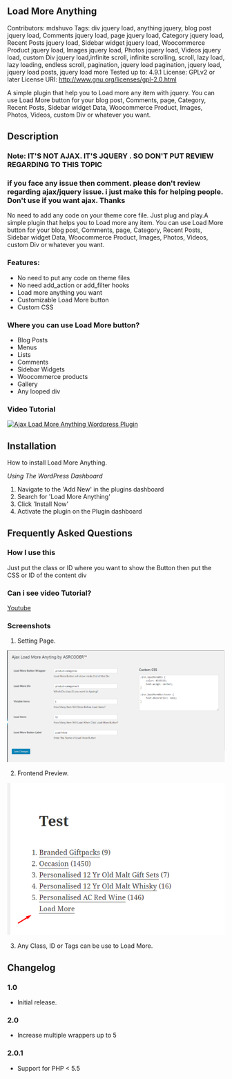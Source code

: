 ## Load More Anything
Contributors: mdshuvo
Tags: div jquery load, anything jquery, blog post jquery load, Comments jquery load, page jquery load, Category jquery load, Recent Posts jquery load, Sidebar widget jquery load, Woocommerce Product jquery load, Images jquery load, Photos jquery load, Videos jquery load, custom Div jquery load,infinite scroll, infinite scrolling, scroll, lazy load, lazy loading, endless scroll, pagination, jquery load pagination, jquery load, jquery load posts, jquery load more
Tested up to: 4.9.1
License: GPLv2 or later
License URI: http://www.gnu.org/licenses/gpl-2.0.html

A simple plugin that help you to Load more any item with jquery. You can use Load More button for your blog post, Comments, page, Category, Recent Posts, Sidebar widget Data, Woocommerce Product, Images, Photos, Videos, custom Div or whatever you want.

## Description
### Note: IT'S NOT AJAX. IT'S JQUERY . SO DON'T PUT REVIEW REGARDING TO THIS TOPIC 
### if you face any issue then comment. please don't review regarding ajax/jquery issue. i just make this for helping people. Don't use if you want ajax. Thanks

No need to add any code on your theme core file. Just plug and play.A simple plugin that helps you to Load more any item. You can use Load More button for your blog post, Comments, page, Category, Recent Posts, Sidebar widget Data, Woocommerce Product, Images, Photos, Videos, custom Div or whatever you want.

### Features:
* No need to put any code on theme files
* No need  add_action or add_filter hooks 
* Load more anything you want
* Customizable Load More button
*  Custom CSS

### Where you can use Load More button?
* Blog Posts
* Menus
* Lists
* Comments
* Sidebar Widgets
* Woocommerce products
* Gallery 
* Any looped div 

### Video Tutorial

[![Ajax Load More Anything Wordpress Plugin](https://img.youtube.com/vi/km6V2bcfc6o/0.jpg)](https://www.youtube.com/watch?v=km6V2bcfc6o)


## Installation
How to install Load More Anything.

*Using The WordPress Dashboard*

1. Navigate to the 'Add New' in the plugins dashboard
2. Search for 'Load More Anything'
3. Click 'Install Now'
4. Activate the plugin on the Plugin dashboard

## Frequently Asked Questions
###  How I use this
Just put the class or ID where you want to show the Button then put the CSS or ID of the content div

### Can i see video Tutorial?
[Youtube](https://youtu.be/km6V2bcfc6o)

### Screenshots
1. Setting Page.

![Setting Page](screenshot-1.png)

2. Frontend Preview.

![Frontend Preview](screenshot-2.png)

3. Any Class, ID or Tags can be use to Load More.

## Changelog
### 1.0
* Initial release.

### 2.0
* Increase multiple wrappers up to 5

### 2.0.1
* Support for PHP < 5.5
